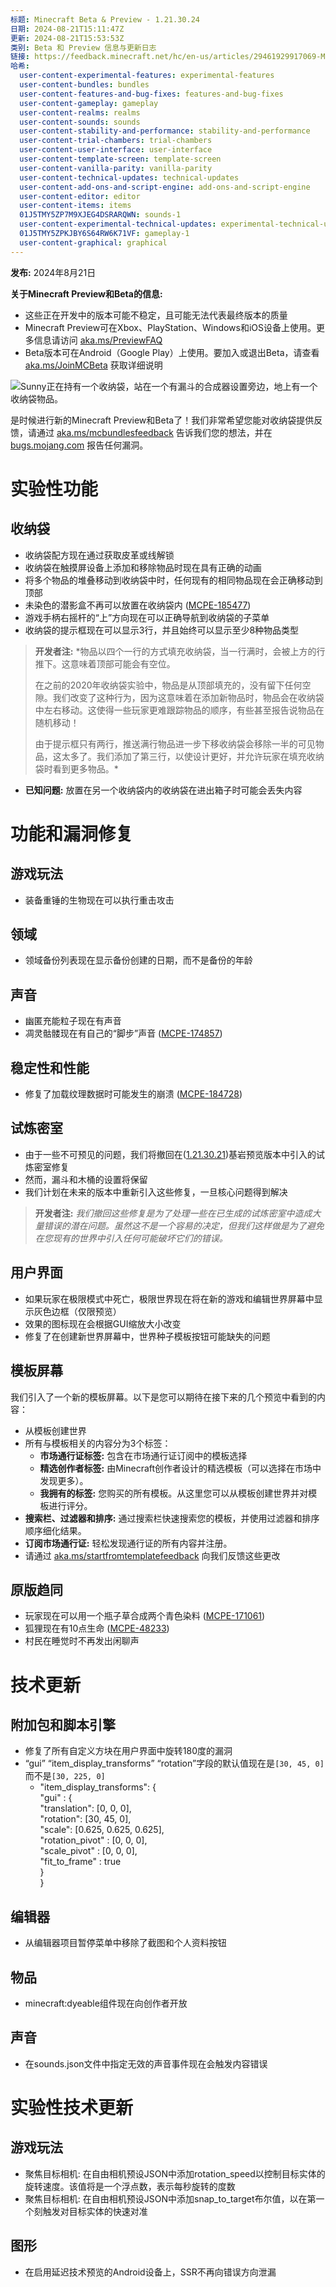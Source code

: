 ```yaml
---
标题: Minecraft Beta & Preview - 1.21.30.24
日期: 2024-08-21T15:11:47Z
更新: 2024-08-21T15:53:53Z
类别: Beta 和 Preview 信息与更新日志
链接: https://feedback.minecraft.net/hc/en-us/articles/29461929917069-Minecraft-Beta-Preview-1-21-30-24
哈希:
  user-content-experimental-features: experimental-features
  user-content-bundles: bundles
  user-content-features-and-bug-fixes: features-and-bug-fixes
  user-content-gameplay: gameplay
  user-content-realms: realms
  user-content-sounds: sounds
  user-content-stability-and-performance: stability-and-performance
  user-content-trial-chambers: trial-chambers
  user-content-user-interface: user-interface
  user-content-template-screen: template-screen
  user-content-vanilla-parity: vanilla-parity
  user-content-technical-updates: technical-updates
  user-content-add-ons-and-script-engine: add-ons-and-script-engine
  user-content-editor: editor
  user-content-items: items
  01J5TMY5ZP7M9XJEG4DSRARQWN: sounds-1
  user-content-experimental-technical-updates: experimental-technical-updates
  01J5TMY5ZPKJBY6S64RW6K71VF: gameplay-1
  user-content-graphical: graphical
---
```


**发布:** 2024年8月21日

**关于Minecraft Preview和Beta的信息:**

- 这些正在开发中的版本可能不稳定，且可能无法代表最终版本的质量
- Minecraft Preview可在Xbox、PlayStation、Windows和iOS设备上使用。更多信息请访问 [aka.ms/PreviewFAQ](https://aka.ms/PreviewFAQ)
- Beta版本可在Android（Google Play）上使用。要加入或退出Beta，请查看 [aka.ms/JoinMCBeta](https://aka.ms/JoinMCBeta) 获取详细说明

![Sunny正在持有一个收纳袋，站在一个有漏斗的合成器设置旁边，地上有一个收纳袋物品。](https://feedback.minecraft.net/hc/article_attachments/29461929905677)

是时候进行新的Minecraft Preview和Beta了！我们非常希望您能对收纳袋提供反馈，请通过 [aka.ms/mcbundlesfeedback](https://aka.ms/mcbundlesfeedback) 告诉我们您的想法，并在 [bugs.mojang.com](http://bugs.mojang.com/) 报告任何漏洞。

# 实验性功能

## 收纳袋

- 收纳袋配方现在通过获取皮革或线解锁
- 收纳袋在触摸屏设备上添加和移除物品时现在具有正确的动画
- 将多个物品的堆叠移动到收纳袋中时，任何现有的相同物品现在会正确移动到顶部
- 未染色的潜影盒不再可以放置在收纳袋内 ([MCPE-185477](https://bugs.mojang.com/browse/MCPE-185477))
- 游戏手柄右摇杆的“上”方向现在可以正确导航到收纳袋的子菜单
- 收纳袋的提示框现在可以显示3行，并且始终可以显示至少8种物品类型

> **开发者注:** *物品以四个一行的方式填充收纳袋，当一行满时，会被上方的行推下。这意味着顶部可能会有空位。  
>   
> 在之前的2020年收纳袋实验中，物品是从顶部填充的，没有留下任何空隙。我们改变了这种行为，因为这意味着在添加新物品时，物品会在收纳袋中左右移动。这使得一些玩家更难跟踪物品的顺序，有些甚至报告说物品在随机移动！  
>   
> 由于提示框只有两行，推送满行物品进一步下移收纳袋会移除一半的可见物品，这太多了。我们添加了第三行，以使设计更好，并允许玩家在填充收纳袋时看到更多物品。*

- **已知问题:** 放置在另一个收纳袋内的收纳袋在进出箱子时可能会丢失内容

# 功能和漏洞修复

## 游戏玩法

- 装备重锤的生物现在可以执行重击攻击

## 领域

- 领域备份列表现在显示备份创建的日期，而不是备份的年龄

## 声音

- 幽匿充能粒子现在有声音
- 凋灵骷髅现在有自己的“脚步”声音 ([MCPE-174857](https://bugs.mojang.com/browse/MCPE-174857))

## 稳定性和性能

- 修复了加载纹理数据时可能发生的崩溃 ([MCPE-184728](https://bugs.mojang.com/browse/MCPE-184728))

## 试炼密室

- 由于一些不可预见的问题，我们将撤回在([1.21.30.21](./Minecraft-Beta-Preview-1-21-30-21.md))基岩预览版本中引入的试炼密室修复
- 然而，漏斗和木桶的设置将保留
- 我们计划在未来的版本中重新引入这些修复，一旦核心问题得到解决

> **开发者注:** *我们撤回这些修复是为了处理一些在已生成的试炼密室中造成大量错误的潜在问题。虽然这不是一个容易的决定，但我们这样做是为了避免在您现有的世界中引入任何可能破坏它们的错误。*

## 用户界面

- 如果玩家在极限模式中死亡，极限世界现在将在新的游戏和编辑世界屏幕中显示灰色边框（仅限预览）
- 效果的图标现在会根据GUI缩放大小改变
- 修复了在创建新世界屏幕中，世界种子模板按钮可能缺失的问题

## 模板屏幕

我们引入了一个新的模板屏幕。以下是您可以期待在接下来的几个预览中看到的内容：

- 从模板创建世界
- 所有与模板相关的内容分为3个标签：
  - **市场通行证标签:** 包含在市场通行证订阅中的模板选择
  - **精选创作者标签:** 由Minecraft创作者设计的精选模板（可以选择在市场中发现更多）。
  - **我拥有的标签:** 您购买的所有模板。从这里您可以从模板创建世界并对模板进行评分。
- **搜索栏、过滤器和排序:** 通过搜索栏快速搜索您的模板，并使用过滤器和排序顺序细化结果。
- **订阅市场通行证:** 轻松发现通行证的所有内容并注册。
- 请通过 [aka.ms/startfromtemplatefeedback](https://aka.ms/startfromtemplatefeedback) 向我们反馈这些更改

## 原版趋同

- 玩家现在可以用一个瓶子草合成两个青色染料 ([MCPE-171061](https://bugs.mojang.com/browse/MCPE-171061))
- 狐狸现在有10点生命 ([MCPE-48233](https://bugs.mojang.com/browse/MCPE-48233))
- 村民在睡觉时不再发出闲聊声

# 技术更新

## 附加包和脚本引擎

- 修复了所有自定义方块在用户界面中旋转180度的漏洞
- “gui” “item_display_transforms” “rotation”字段的默认值现在是`[30, 45, 0]`而不是`[30, 225, 0]`
  - "item_display_transforms": {  
    "gui" : {  
    "translation": \[0, 0, 0\],  
    "rotation": \[30, 45, 0\],  
    "scale": \[0.625, 0.625, 0.625\],  
    "rotation_pivot" : \[0, 0, 0\],  
    "scale_pivot" : \[0, 0, 0\],  
    "fit_to_frame" : true  
    }  
    }

## 编辑器

- 从编辑器项目暂停菜单中移除了截图和个人资料按钮

## 物品

- minecraft:dyeable组件现在向创作者开放

## 声音

- 在sounds.json文件中指定无效的声音事件现在会触发内容错误

# 实验性技术更新

## 游戏玩法

- 聚焦目标相机: 在自由相机预设JSON中添加rotation_speed以控制目标实体的旋转速度。该值将是一个浮点数，表示每秒旋转的度数  
- 聚焦目标相机: 在自由相机预设JSON中添加snap_to_target布尔值，以在第一个刻触发对目标实体的快速对准  

## 图形

- 在启用延迟技术预览的Android设备上，SSR不再向错误方向泄漏